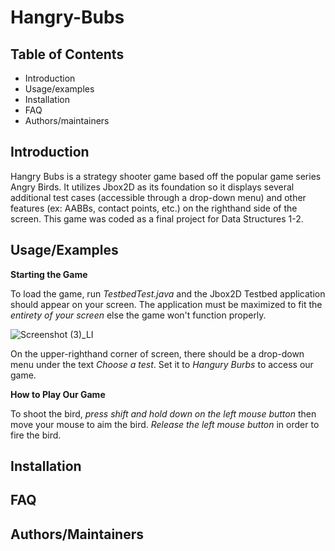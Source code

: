 # Hangry-Bubs

Table of Contents
---------------------

* Introduction
* Usage/examples
* Installation
* FAQ
* Authors/maintainers

Introduction
------------

Hangry Bubs is a strategy shooter game based off the popular game series Angry Birds. It utilizes Jbox2D as its foundation so it displays several additional test cases (accessible through a drop-down menu) and other features (ex: AABBs, contact points, etc.) on the righthand side of the screen. This game was coded as a final project for Data Structures 1-2.

Usage/Examples
-------------

**Starting the Game**

To load the game, run *TestbedTest.java* and the Jbox2D Testbed application should appear on your screen. The application must be maximized to  fit the *entirety of your screen* else the game won't function properly.

![Screenshot (3)_LI](https://user-images.githubusercontent.com/89215866/170085081-4a490139-9f25-4e0c-bbc7-ae1cd923f42d.jpg)

On the upper-righthand corner of screen, there should be a drop-down menu under the text *Choose a test*. Set it to *Hangury Burbs* to access our game. 

**How to Play Our Game**

To shoot the bird, *press shift and hold down on the left mouse button* then move your mouse to aim the bird. *Release the left mouse button* in order to fire the bird. 

Installation
----------

FAQ
------

Authors/Maintainers
---------------------
